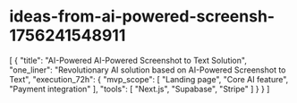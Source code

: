 # ideas-from-ai-powered-screensh-1756241548911
[ { "title": "AI-Powered AI-Powered Screenshot to Text Solution", "one_liner": "Revolutionary AI solution based on AI-Powered Screenshot to Text", "execution_72h": { "mvp_scope": [ "Landing page", "Core AI feature", "Payment integration" ], "tools": [ "Next.js", "Supabase", "Stripe" ] } } ]
